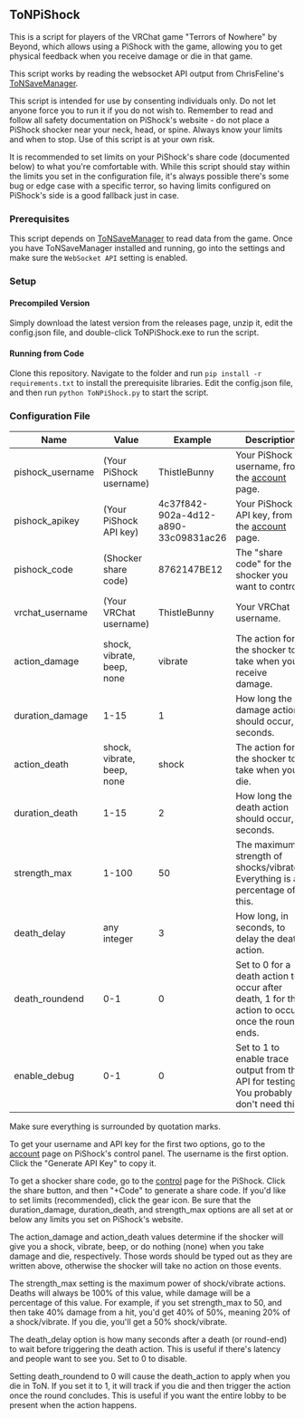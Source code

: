 ## ToNPiShock
This is a script for players of the VRChat game "Terrors of Nowhere" by Beyond, which allows using a PiShock with the game, allowing you to get physical feedback when you receive damage or die in that game.

This script works by reading the websocket API output from ChrisFeline's [ToNSaveManager](https://github.com/ChrisFeline/ToNSaveManager). 

This script is intended for use by consenting individuals only. Do not let anyone force you to run it if you do not wish to. Remember to read and follow all safety documentation on PiShock's website - do not place a PiShock shocker near your neck, head, or spine. Always know your limits and when to stop. Use of this script is at your own risk.

It is recommended to set limits on your PiShock's share code (documented below) to what you're comfortable with. While this script should stay within the limits you set in the configuration file, it's always possible there's some bug or edge case with a specific terror, so having limits configured on PiShock's side is a good fallback just in case.

### Prerequisites
This script depends on [ToNSaveManager](https://github.com/ChrisFeline/ToNSaveManager) to read data from the game. Once you have ToNSaveManager installed and running, go into the settings and make sure the `WebSocket API` setting is enabled.

### Setup
#### Precompiled Version
Simply download the latest version from the releases page, unzip it, edit the config.json file, and double-click ToNPiShock.exe to run the script.

#### Running from Code
Clone this repository. Navigate to the folder and run `pip install -r requirements.txt` to install the prerequisite libraries. Edit the config.json file, and then run `python ToNPiShock.py` to start the script.

### Configuration File
| Name             | Value                      | Example                              | Description                                                                                      |
|------------------|----------------------------|--------------------------------------|--------------------------------------------------------------------------------------------------|
| pishock\_username | (Your PiShock username)    | ThistleBunny                         | Your PiShock username, from the [account](https://pishock.com/#/account) page.                   |
| pishock\_apikey   | (Your PiShock API key)     | 4c37f842-902a-4d12-a890-33c09831ac26 | Your PiShock API key, from the [account](https://pishock.com/#/account) page.                    |
| pishock\_code     | (Shocker share code)       | 8762147BE12                          | The "share code" for the shocker you want to control.                                            |
| vrchat\_username  | (Your VRChat username)     | ThistleBunny                         | Your VRChat username.                                                                            |
| action\_damage    | shock, vibrate, beep, none | vibrate                              | The action for the shocker to take when you receive damage.                                      |
| duration\_damage  | 1-15                       | 1                                    | How long the damage action should occur, in seconds.                                             |
| action\_death     | shock, vibrate, beep, none | shock                                | The action for the shocker to take when you die.                                                 |
| duration\_death   | 1-15                       | 2                                    | How long the death action should occur, in seconds.                                              |
| strength\_max     | 1-100                      | 50                                   | The maximum strength of shocks/vibrates. Everything is a percentage of this.                     |
| death\_delay      | any integer                | 3                                    | How long, in seconds, to delay the death action.                                                 |
| death\_roundend   | 0-1                        | 0                                    | Set to 0 for a death action to occur after death, 1 for the action to occur once the round ends. |
| enable\_debug     | 0-1                        | 0                                    | Set to 1 to enable trace output from the API for testing. You probably don't need this.          |

Make sure everything is surrounded by quotation marks.

To get your username and API key for the first two options, go to the [account](https://pishock.com/#/account) page on PiShock's control panel. The username is the first option. Click the "Generate API Key" to copy it.

To get a shocker share code, go to the [control](https://pishock.com/#/control) page for the PiShock. Click the share button, and then "+Code" to generate a share code. If you'd like to set limits (recommended), click the gear icon. Be sure that the duration_damage, duration_death, and strength_max options are all set at or below any limits you set on PiShock's website.

The action_damage and action_death values determine if the shocker will give you a shock, vibrate, beep, or do nothing (none) when you take damage and die, respectively. Those words should be typed out as they are written above, otherwise the shocker will take no action on those events.

The strength_max setting is the maximum power of shock/vibrate actions. Deaths will always be 100% of this value, while damage will be a percentage of this value. For example, if you set strength_max to 50, and then take 40% damage from a hit, you'd get 40% of 50%, meaning 20% of a shock/vibrate. If you die, you'll get a 50% shock/vibrate. 

The death_delay option is how many seconds after a death (or round-end) to wait before triggering the death action. This is useful if there's latency and people want to see you. Set to 0 to disable.

Setting death_roundend to 0 will cause the death_action to apply when you die in ToN. If you set it to 1, it will track if you die and then trigger the action once the round concludes. This is useful if you want the entire lobby to be present when the action happens. 